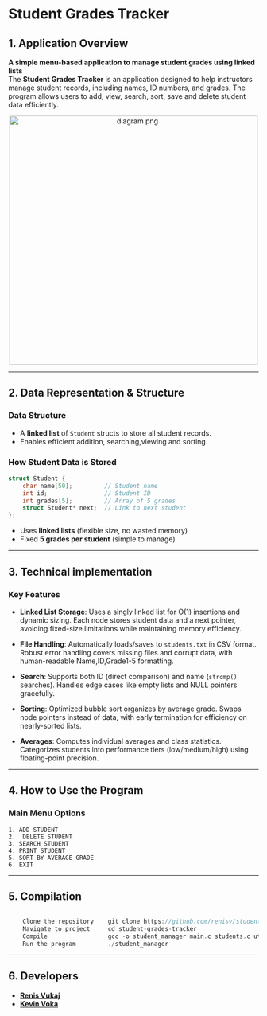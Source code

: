 # **Student Grades Tracker**

## **1. Application Overview** 
**A simple menu-based application to manage student grades using linked lists**  
The **Student Grades Tracker** is an application designed to help instructors manage student records, including names, ID numbers, and grades. The program allows users to add, view, search, sort, save and delete student data efficiently.  


<p align="center">
  <img width="500" alt="diagram png" src="https://github.com/user-attachments/assets/b42e7519-8397-4a4d-b58a-c40531d2ab76" />
</p>

---
## **2. Data Representation & Structure**  


### **Data Structure**  
- A **linked list** of `Student` structs to store all student records.  
- Enables efficient addition, searching,viewing and sorting.  
### **How Student Data is Stored**  
```c
struct Student {
    char name[50];         // Student name
    int id;                // Student ID 
    int grades[5];         // Array of 5 grades
    struct Student* next;  // Link to next student
};
```
- Uses **linked lists** (flexible size, no wasted memory)  
- Fixed **5 grades per student** (simple to manage)  
---


## **3. Technical implementation**

  
 ### Key Features
- **Linked List Storage**: Uses a singly linked list for O(1) insertions and dynamic sizing. Each node stores student data and a next pointer, avoiding fixed-size limitations while maintaining memory efficiency.

- **File Handling**: Automatically loads/saves to `students.txt` in CSV format. Robust error handling covers missing files and corrupt data, with human-readable Name,ID,Grade1-5 formatting.

- **Search**: Supports both ID (direct comparison) and name (`strcmp()` searches). Handles edge cases like empty lists and NULL pointers gracefully.

- **Sorting**: Optimized bubble sort organizes by average grade. Swaps node pointers instead of data, with early termination for efficiency on nearly-sorted lists.

- **Averages**: Computes individual averages and class statistics. Categorizes students into performance tiers (low/medium/high) using floating-point precision.
---
## **4. How to Use the Program**  
### **Main Menu Options**  
```
1. ADD STUDENT
2.  DELETE STUDENT
3. SEARCH STUDENT
4. PRINT STUDENT
5. SORT BY AVERAGE GRADE
6. EXIT
```


---



## **5. Compilation**  


```c

    Clone the repository    git clone https://github.com/renisv/student-grades-tracker.git
    Navigate to project     cd student-grades-tracker
    Compile                 gcc -o student_manager main.c students.c utils.c file_ops.c menu.c
    Run the program         ./student_manager

```



---




## **6. Developers**
 
- **[Renis Vukaj](https://github.com/renisv)**  
- **[Kevin Voka](https://github.com/kevin10v)**  
